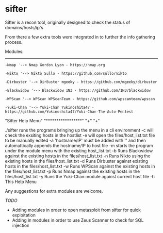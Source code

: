 # sifter

Sifter is a recon tool, originally designed to check the status of domains/hosts/ip's

From there a few extra tools were integrated in to further the info gathering process.



Modules:
**********

	-Nmap '--> Nmap Gordon Lyon - https://nmap.org

	-Nikto '--> Nikto Sullo - https://github.com/sullo/nikto

	-Dirbuster '--> DirBuster mgeeky - https://github.com/mgeeky/dirbuster

	-Blackwidow '--> Blackwidow 1N3 - https://github.com/1N3/blackwidow

	-WPScan '--> WPScan WPScanTeam - https://github.com/wpscanteam/wpscan

	-Yuki-Chan '--> Yuki-Chan Yukinoshita47 - https://github.com/Yukinoshita47/Yuki-Chan-The-Auto-Pentest


"Sifter Help Menu"
"*****************"
"+"
"+"

./sifter 	runs the programs bringing up the menu in a cli environment
	 -c 	will check the exsiting hosts in the hostlist
	 -e 	will open the files/host_list.txt file to be manually edited
	 -a 'hostname/IP' must be added with '' and then automattically appends the hostname/IP to host file
	 -m 	starts the program under the module menu with the existing host_list.txt
	 -b	Runs Blackwidow against the existing hosts in the files/host_list.txt
	 -n 	Runs Nikto using the existing hosts in the files/host_list.txt
	 -d 	Runs Dirbuster against existing hosts in the files/host_list.txt
	 -w	Runs WPScan against the existing hosts in the files/host_list.txt
	 -p	Runs Nmap against the existing hosts in the files/host_list.txt
	 -y	Runs the Yuki-Chan module against current host file
	 -h 	This Help Menu
	 
Any suggestions for extra modules are welcome.


*TODO*

- Adding modules in order to open metasploit from sifter for quick exploitation
- Adding in modules in order to use Zeus Scanner to check for SQL injection 

